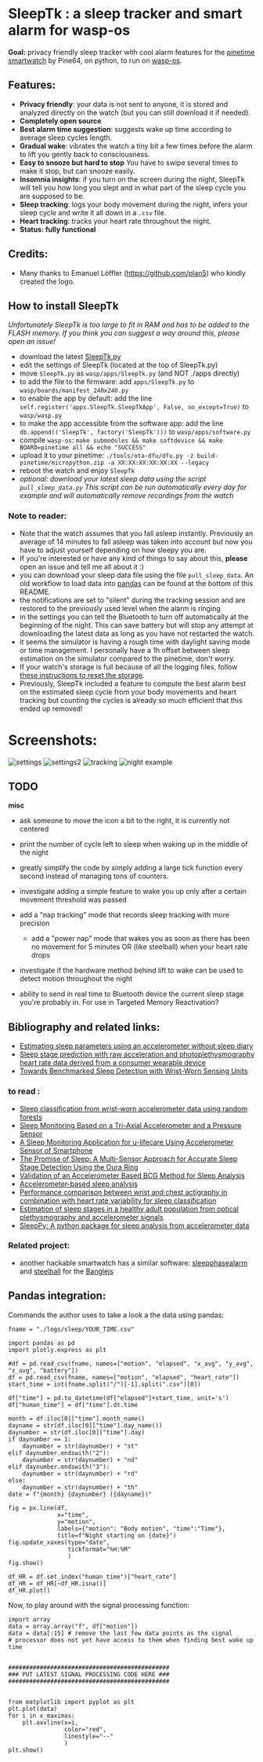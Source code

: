 # SleepTk : a sleep tracker and smart alarm for wasp-os
**Goal:** privacy friendly sleep tracker with cool alarm features for the [pinetime smartwatch](https://pine64.com/product/pinetime-smartwatch-sealed/) by Pine64, on python, to run on [wasp-os](https://github.com/daniel-thompson/wasp-os).

## Features:
* **Privacy friendly**: your data is not sent to anyone, it is stored and analyzed directly on the watch (but you can still download it if needed).
* **Completely open source**
* **Best alarm time suggestion**: suggests wake up time according to average sleep cycles length.
* **Gradual wake**: vibrates the watch a tiny bit a few times before the alarm to lift you gently back to consciousness.
* **Easy to snooze but hard to stop** You have to swipe several times to make it stop, but can snooze easily.
* **Insomnia insights**: if you turn on the screen during the night, SleepTk will tell you how long you slept and in what part of the sleep cycle you are supposed to be.
* **Sleep tracking**: logs your body movement during the night, infers your sleep cycle and write it all down in a `.csv` file.
* **Heart tracking**: tracks your heart rate throughout the night.
* **Status: fully functional**

## Credits:
* Many thanks to Emanuel Löffler (https://github.com/plan5) who kindly created the logo.

## How to install SleepTk
*Unfortunately SleepTk is too large to fit in RAM and has to be added to the FLASH memory. If you think you can suggest a way around this, please open an issue!*
* download the latest [SleepTk.py](./SleepTk.py)
* edit the settings of SleepTk (located at the top of SleepTk.py)
* move `SleepTk.py` as `wasp/apps/SleepTk.py` (and NOT ./apps directly)
* to add the file to the firmware: add `apps/SleepTk.py` to `wasp/boards/manifest_240x240.py`
* to enable the app by default: add the line `self.register('apps.SleepTk.SleepTkApp', False, no_except=True)` to `wasp/wasp.py`
* to make the app accessible from the software app: add the line `db.append(('SleepTk', factory('SleepTk')))` to `wasp/apps/software.py`
* compile `wasp-os`: `make submodules && make softdevice && make BOARD=pinetime all && echo "SUCCESS"`
* upload it to your pinetime: `./tools/ota-dfu/dfu.py -z build-pinetime/micropython.zip -a XX:XX:XX:XX:XX:XX --legacy`
* reboot the watch and enjoy `SleepTk`
* *optional: download your latest sleep data using the script `pull_sleep_data.py` This script can be run automatically every day for example and will automatically remove recordings from the watch*

### Note to reader:
* Note that the watch assumes that you fall asleep instantly. Previously an average of 14 minutes to fall asleep was taken into account but now you have to adjust yourself depending on how sleepy you are.
* If you're interested or have any kind of things to say about this, **please** open an issue and tell me all about it :)
* you can download your sleep data file using the file `pull_sleep_data`. An old workflow to load data into [pandas](https://pypi.org/project/pandas/) can be found at the bottom of this README.
* the notifications are set to "silent" during the tracking session and are restored to the previously used level when the alarm is ringing
* in the settings you can tell the Bluetooth to turn off automatically at the beginning of the night. This can save battery but will stop any attempt at downloading the latest data as long as you have not restarted the watch.
* it seems the simulator is having a rough time with daylight saving mode or time management. I personally have a 1h offset between sleep estimation on the simulator compared to the pinetime, don't worry.
* If your watch's storage is full because of all the logging files, follow [these instructions to reset the storage](https://github.com/daniel-thompson/wasp-os/issues/345#issuecomment-1194270674).
* Previously, SleepTk included a feature to compute the best alarm best on the estimated sleep cycle from your body movements and heart tracking but counting the cycles is already so much efficient that this ended up removed!

# Screenshots:
![settings](./screenshots/settings_page.png)
![settings2](./screenshots/settings_page2.png)
![tracking](./screenshots/tracking_page.png)
![night example](./screenshots/example_night.png)

## TODO
**misc**
* ask someone to move the icon a bit to the right, it is currently not centered
* print the number of cycle left to sleep when waking up in the middle of the night
* greatly simplify the code by simply adding a large tick function every second instead of managing tons of counters.
* investigate adding a simple feature to wake you up only after a certain movement threshold was passed
* add a "nap tracking" mode that records sleep tracking with more precision
    * add a "power nap" mode that wakes you as soon as there has been no movement for 5 minutes OR (like steelball) when your heart rate drops
* investigate if the hardware method behind lift to wake can be used to detect motion throughout the night

* ability to send in real time to Bluetooth device the current sleep stage you're probably in. For use in Targeted Memory Reactivation?

## Bibliography and related links:
* [Estimating sleep parameters using an accelerometer without sleep diary](https://www.nature.com/articles/s41598-018-31266-z)
* [Sleep stage prediction with raw acceleration and photoplethysmography heart rate data derived from a consumer wearable device](https://academic.oup.com/sleep/article/42/12/zsz180/5549536)
* [Towards Benchmarked Sleep Detection with Wrist-Worn Sensing Units](https://ieeexplore.ieee.org/document/7052479)

### to read :
* [Sleep classification from wrist-worn accelerometer data using random forests](https://pubmed.ncbi.nlm.nih.gov/33420133/)
* [Sleep Monitoring Based on a Tri-Axial Accelerometer and a Pressure Sensor](https://www.mdpi.com/1424-8220/16/5/750)
* [A Sleep Monitoring Application for u-lifecare Using Accelerometer Sensor of Smartphone](https://link.springer.com/chapter/10.1007/978-3-319-03176-7_20)
* [The Promise of Sleep: A Multi-Sensor Approach for Accurate Sleep Stage Detection Using the Oura Ring](https://www.mdpi.com/1424-8220/21/13/4302)
* [Validation of an Accelerometer Based BCG Method for Sleep Analysis](https://aaltodoc.aalto.fi/handle/123456789/21176)
* [Accelerometer-based sleep analysis](https://patents.google.com/patent/US20140364770A1/en)
* [Performance comparison between wrist and chest actigraphy in combination with heart rate variability for sleep classification](https://www.sciencedirect.com/science/article/pii/S0010482517302597)
* [Estimation of sleep stages in a healthy adult population from optical plethysmography and accelerometer signals](https://iopscience.iop.org/article/10.1088/1361-6579/aa9047/meta)
* [SleepPy: A python package for sleep analysis from accelerometer data](https://joss.theoj.org/papers/10.21105/joss.01663.pdf)

### Related project:
* another hackable smartwatch has a similar software: [sleepphasealarm](https://banglejs.com/apps/#sleepphasealarm) and [steelball](https://github.com/jabituyaben/SteelBall) for the [Banglejs](https://banglejs.com/)



## Pandas integration:
Commands the author uses to take a look a the data using pandas:

```
fname = "./logs/sleep/YOUR_TIME.csv"

import pandas as pd
import plotly.express as plt

#df = pd.read_csv(fname, names=["motion", "elapsed", "x_avg", "y_avg", "z_avg", "battery"])
df = pd.read_csv(fname, names=["motion", "elapsed", "heart_rate"])
start_time = int(fname.split("/")[-1].split(".csv")[0])

df["time"] = pd.to_datetime(df["elapsed"]+start_time, unit='s')
df["human_time"] = df["time"].dt.time

month = df.iloc[0]["time"].month_name()
dayname = str(df.iloc[0]["time"].day_name())
daynumber = str(df.iloc[0]["time"].day)
if daynumber == 1:
    daynumber = str(daynumber) + "st"
elif daynumber.endswith("2"):
    daynumber = str(daynumber) + "nd"
elif daynumber.endswith("3"):
    daynumber = str(daynumber) + "rd"
else:
    daynumber = str(daynumber) + "th"
date = f"{month} {daynumber} ({dayname})"

fig = px.line(df,
              x="time",
              y="motion",
              labels={"motion": "Body motion", "time":"Time"},
              title=f"Night starting on {date}")
fig.update_xaxes(type="date",
                 tickformat="%H:%M"
                 )
fig.show()

df_HR = df.set_index("human_time")["heart_rate"]
df_HR = df_HR[~df_HR.isna()]
df_HR.plot()

```

Now, to play around with the signal processing function:
```
import array
data = array.array("f", df["motion"])
data = data[:15] # remove the last few data points as the signal
# processor does not yet have access to them when finding best wake up time


##############################################
### PUT LATEST SIGNAL PROCESSING CODE HERE ###
##############################################


from matplotlib import pyplot as plt
plt.plot(data)
for i in x_maximas:
    plt.axvline(x=i,
                color="red",
                linestyle="--"
                )
plt.show()
```
